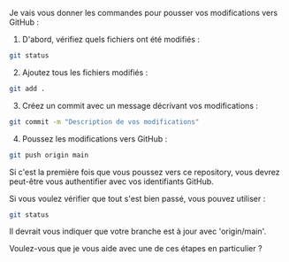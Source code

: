 Je vais vous donner les commandes pour pousser vos modifications vers GitHub :

1. D'abord, vérifiez quels fichiers ont été modifiés :
```bash
git status
```

2. Ajoutez tous les fichiers modifiés :
```bash
git add .
```

3. Créez un commit avec un message décrivant vos modifications :
```bash
git commit -m "Description de vos modifications"
```

4. Poussez les modifications vers GitHub :
```bash
git push origin main
```

Si c'est la première fois que vous poussez vers ce repository, vous devrez peut-être vous authentifier avec vos identifiants GitHub.

Si vous voulez vérifier que tout s'est bien passé, vous pouvez utiliser :
```bash
git status
```
Il devrait vous indiquer que votre branche est à jour avec 'origin/main'.

Voulez-vous que je vous aide avec une de ces étapes en particulier ?